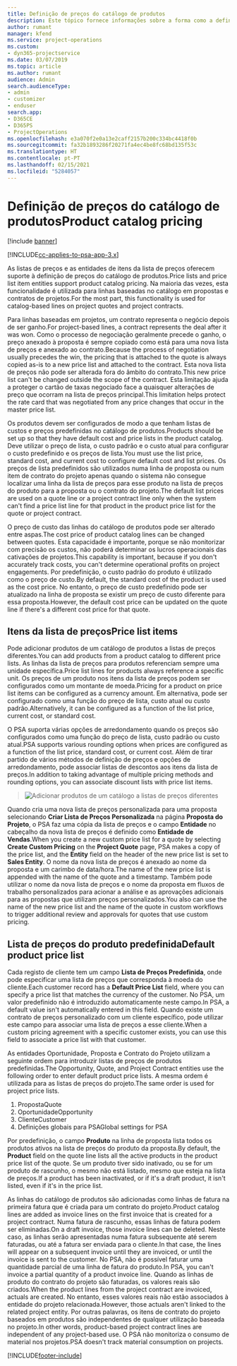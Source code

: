 ```yaml
---
title: Definição de preços do catálogo de produtos
description: Este tópico fornece informações sobre a forma como a definição de preços do catálogo de preços funciona no Dynamics 365 Project Service Automation (PSA).
author: rumant
manager: kfend
ms.service: project-operations
ms.custom:
- dyn365-projectservice
ms.date: 03/07/2019
ms.topic: article
ms.author: rumant
audience: Admin
search.audienceType:
- admin
- customizer
- enduser
search.app:
- D365CE
- D365PS
- ProjectOperations
ms.openlocfilehash: e3a070f2e0a13e2caff2157b200c334bc4418f0b
ms.sourcegitcommit: fa32b1893286f20271fa4ec4be8fc68bd135f53c
ms.translationtype: HT
ms.contentlocale: pt-PT
ms.lasthandoff: 02/15/2021
ms.locfileid: "5284057"
---
```

# <a name="product-catalog-pricing"></a><span data-ttu-id="d8e7f-103">Definição de preços do catálogo de produtos</span><span class="sxs-lookup"><span data-stu-id="d8e7f-103">Product catalog pricing</span></span> 

[!include [banner](../includes/psa-now-project-operations.md)]

[!INCLUDE[cc-applies-to-psa-app-3.x](../includes/cc-applies-to-psa-app-3x.md)]


<span data-ttu-id="d8e7f-104">As listas de preços e as entidades de itens da lista de preços oferecem suporte à definição de preços do catálogo de produtos.</span><span class="sxs-lookup"><span data-stu-id="d8e7f-104">Price lists and price list item entities support product catalog pricing.</span></span> <span data-ttu-id="d8e7f-105">Na maioria das vezes, esta funcionalidade é utilizada para linhas baseadas no catálogo em propostas e contratos de projetos.</span><span class="sxs-lookup"><span data-stu-id="d8e7f-105">For the most part, this functionality is used for catalog-based lines on project quotes and project contracts.</span></span>

<span data-ttu-id="d8e7f-106">Para linhas baseadas em projetos, um contrato representa o negócio depois de ser ganho.</span><span class="sxs-lookup"><span data-stu-id="d8e7f-106">For project-based lines, a contract represents the deal after it was won.</span></span> <span data-ttu-id="d8e7f-107">Como o processo de negociação geralmente precede o ganho, o preço anexado à proposta é sempre copiado como está para uma nova lista de preços e anexado ao contrato.</span><span class="sxs-lookup"><span data-stu-id="d8e7f-107">Because the process of negotiation usually precedes the win, the pricing that is attached to the quote is always copied as-is to a new price list and attached to the contract.</span></span> <span data-ttu-id="d8e7f-108">Esta nova lista de preços não pode ser alterada fora do âmbito do contrato.</span><span class="sxs-lookup"><span data-stu-id="d8e7f-108">This new price list can't be changed outside the scope of the contract.</span></span> <span data-ttu-id="d8e7f-109">Esta limitação ajuda a proteger o cartão de taxas negociado face a quaisquer alterações de preço que ocorram na lista de preços principal.</span><span class="sxs-lookup"><span data-stu-id="d8e7f-109">This limitation helps protect the rate card that was negotiated from any price changes that occur in the master price list.</span></span>

<span data-ttu-id="d8e7f-110">Os produtos devem ser configurados de modo a que tenham listas de custos e preços predefinidas no catálogo de produtos.</span><span class="sxs-lookup"><span data-stu-id="d8e7f-110">Products should be set up so that they have default cost and price lists in the product catalog.</span></span> <span data-ttu-id="d8e7f-111">Deve utilizar o preço de lista, o custo padrão e o custo atual para configurar o custo predefinido e os preços de lista.</span><span class="sxs-lookup"><span data-stu-id="d8e7f-111">You must use the list price, standard cost, and current cost to configure default cost and list prices.</span></span> <span data-ttu-id="d8e7f-112">Os preços de lista predefinidos são utilizados numa linha de proposta ou num item de contrato do projeto apenas quando o sistema não consegue localizar uma linha da lista de preços para esse produto na lista de preços do produto para a proposta ou o contrato do projeto.</span><span class="sxs-lookup"><span data-stu-id="d8e7f-112">The default list prices are used on a quote line or a project contract line only when the system can't find a price list line for that product in the product price list for the quote or project contract.</span></span>

<span data-ttu-id="d8e7f-113">O preço de custo das linhas do catálogo de produtos pode ser alterado entre aspas.</span><span class="sxs-lookup"><span data-stu-id="d8e7f-113">The cost price of product catalog lines can be changed between quotes.</span></span> <span data-ttu-id="d8e7f-114">Esta capacidade é importante, porque se não monitorizar com precisão os custos, não poderá determinar os lucros operacionais das cativações de projetos.</span><span class="sxs-lookup"><span data-stu-id="d8e7f-114">This capability is important, because if you don't accurately track costs, you can't determine operational profits on project engagements.</span></span> <span data-ttu-id="d8e7f-115">Por predefinição, o custo padrão do produto é utilizado como o preço de custo.</span><span class="sxs-lookup"><span data-stu-id="d8e7f-115">By default, the standard cost of the product is used as the cost price.</span></span> <span data-ttu-id="d8e7f-116">No entanto, o preço de custo predefinido pode ser atualizado na linha de proposta se existir um preço de custo diferente para essa proposta.</span><span class="sxs-lookup"><span data-stu-id="d8e7f-116">However, the default cost price can be updated on the quote line if there's a different cost price for that quote.</span></span>

## <a name="price-list-items"></a><span data-ttu-id="d8e7f-117">Itens da lista de preços</span><span class="sxs-lookup"><span data-stu-id="d8e7f-117">Price list items</span></span>

<span data-ttu-id="d8e7f-118">Pode adicionar produtos de um catálogo de produtos a listas de preços diferentes.</span><span class="sxs-lookup"><span data-stu-id="d8e7f-118">You can add products from a product catalog to different price lists.</span></span> <span data-ttu-id="d8e7f-119">As linhas da lista de preços para produtos referenciam sempre uma unidade específica.</span><span class="sxs-lookup"><span data-stu-id="d8e7f-119">Price list lines for products always reference a specific unit.</span></span> <span data-ttu-id="d8e7f-120">Os preços de um produto nos itens da lista de preços podem ser configurados como um montante de moeda.</span><span class="sxs-lookup"><span data-stu-id="d8e7f-120">Pricing for a product on price list items can be configured as a currency amount.</span></span> <span data-ttu-id="d8e7f-121">Em alternativa, pode ser configurado como uma função do preço de lista, custo atual ou custo padrão.</span><span class="sxs-lookup"><span data-stu-id="d8e7f-121">Alternatively, it can be configured as a function of the list price, current cost, or standard cost.</span></span>

<span data-ttu-id="d8e7f-122">O PSA suporta várias opções de arredondamento quando os preços são configurados como uma função do preço de lista, custo padrão ou custo atual.</span><span class="sxs-lookup"><span data-stu-id="d8e7f-122">PSA supports various rounding options when prices are configured as a function of the list price, standard cost, or current cost.</span></span> <span data-ttu-id="d8e7f-123">Além de tirar partido de vários métodos de definição de preços e opções de arredondamento, pode associar listas de descontos aos itens da lista de preços.</span><span class="sxs-lookup"><span data-stu-id="d8e7f-123">In addition to taking advantage of multiple pricing methods and rounding options, you can associate discount lists with price list items.</span></span> 

> ![Adicionar produtos de um catálogo a listas de preços diferentes](media/basic-guide-16.png)

<span data-ttu-id="d8e7f-125">Quando cria uma nova lista de preços personalizada para uma proposta selecionando **Criar Lista de Preços Personalizada** na página **Proposta do Projeto**, o PSA faz uma cópia da lista de preços e o campo **Entidade** no cabeçalho da nova lista de preços é definido como **Entidade de Vendas**.</span><span class="sxs-lookup"><span data-stu-id="d8e7f-125">When you create a new custom price list for a quote by selecting **Create Custom Pricing** on the **Project Quote** page, PSA makes a copy of the price list, and the **Entity** field on the header of the new price list is set to **Sales Entity**.</span></span> <span data-ttu-id="d8e7f-126">O nome da nova lista de preços é anexado ao nome da proposta e um carimbo de data/hora.</span><span class="sxs-lookup"><span data-stu-id="d8e7f-126">The name of the new price list is appended with the name of the quote and a timestamp.</span></span> <span data-ttu-id="d8e7f-127">Também pode utilizar o nome da nova lista de preços e o nome da proposta em fluxos de trabalho personalizados para acionar a análise e as aprovações adicionais para as propostas que utilizam preços personalizados.</span><span class="sxs-lookup"><span data-stu-id="d8e7f-127">You also can use the name of the new price list and the name of the quote in custom workflows to trigger additional review and approvals for quotes that use custom pricing.</span></span>

 
## <a name="default-product-price-list"></a><span data-ttu-id="d8e7f-128">Lista de preços do produto predefinida</span><span class="sxs-lookup"><span data-stu-id="d8e7f-128">Default product price list</span></span>
<span data-ttu-id="d8e7f-129">Cada registo de cliente tem um campo **Lista de Preços Predefinida**, onde pode especificar uma lista de preços que corresponda à moeda do cliente.</span><span class="sxs-lookup"><span data-stu-id="d8e7f-129">Each customer record has a **Default Price List** field, where you can specify a price list that matches the currency of the customer.</span></span> <span data-ttu-id="d8e7f-130">No PSA, um valor predefinido não é introduzido automaticamente neste campo.</span><span class="sxs-lookup"><span data-stu-id="d8e7f-130">In PSA, a default value isn't automatically entered in this field.</span></span> <span data-ttu-id="d8e7f-131">Quando existe um contrato de preços personalizado com um cliente específico, pode utilizar este campo para associar uma lista de preços a esse cliente.</span><span class="sxs-lookup"><span data-stu-id="d8e7f-131">When a custom pricing agreement with a specific customer exists, you can use this field to associate a price list with that customer.</span></span>

<span data-ttu-id="d8e7f-132">As entidades Oportunidade, Proposta e Contrato do Projeto utilizam a seguinte ordem para introduzir listas de preços de produtos predefinidas.</span><span class="sxs-lookup"><span data-stu-id="d8e7f-132">The Opportunity, Quote, and Project Contract entities use the following order to enter default product price lists.</span></span> <span data-ttu-id="d8e7f-133">A mesma ordem é utilizada para as listas de preços do projeto.</span><span class="sxs-lookup"><span data-stu-id="d8e7f-133">The same order is used for project price lists.</span></span>

1.  <span data-ttu-id="d8e7f-134">Proposta</span><span class="sxs-lookup"><span data-stu-id="d8e7f-134">Quote</span></span>
2.  <span data-ttu-id="d8e7f-135">Oportunidade</span><span class="sxs-lookup"><span data-stu-id="d8e7f-135">Opportunity</span></span>
3.  <span data-ttu-id="d8e7f-136">Cliente</span><span class="sxs-lookup"><span data-stu-id="d8e7f-136">Customer</span></span>
4.  <span data-ttu-id="d8e7f-137">Definições globais para PSA</span><span class="sxs-lookup"><span data-stu-id="d8e7f-137">Global settings for PSA</span></span>

<span data-ttu-id="d8e7f-138">Por predefinição, o campo **Produto** na linha de proposta lista todos os produtos ativos na lista de preços do produto da proposta.</span><span class="sxs-lookup"><span data-stu-id="d8e7f-138">By default, the **Product** field on the quote line lists all the active products in the product price list of the quote.</span></span> <span data-ttu-id="d8e7f-139">Se um produto tiver sido inativado, ou se for um produto de rascunho, o mesmo não está listado, mesmo que esteja na lista de preços.</span><span class="sxs-lookup"><span data-stu-id="d8e7f-139">If a product has been inactivated, or if it's a draft product, it isn't listed, even if it's in the price list.</span></span> 

<span data-ttu-id="d8e7f-140">As linhas do catálogo de produtos são adicionadas como linhas de fatura na primeira fatura que é criada para um contrato do projeto.</span><span class="sxs-lookup"><span data-stu-id="d8e7f-140">Product catalog lines are added as invoice lines on the first invoice that is created for a project contract.</span></span> <span data-ttu-id="d8e7f-141">Numa fatura de rascunho, essas linhas de fatura podem ser eliminadas.</span><span class="sxs-lookup"><span data-stu-id="d8e7f-141">On a draft invoice, those invoice lines can be deleted.</span></span> <span data-ttu-id="d8e7f-142">Neste caso, as linhas serão apresentadas numa fatura subsequente até serem faturadas, ou até a fatura ser enviada para o cliente.</span><span class="sxs-lookup"><span data-stu-id="d8e7f-142">In that case, the lines will appear on a subsequent invoice until they are invoiced, or until the invoice is sent to the customer.</span></span> <span data-ttu-id="d8e7f-143">No PSA, não é possível faturar uma quantidade parcial de uma linha de fatura do produto.</span><span class="sxs-lookup"><span data-stu-id="d8e7f-143">In PSA, you can't invoice a partial quantity of a product invoice line.</span></span> <span data-ttu-id="d8e7f-144">Quando as linhas de produto do contrato do projeto são faturadas, os valores reais são criados.</span><span class="sxs-lookup"><span data-stu-id="d8e7f-144">When the product lines from the project contract are invoiced, actuals are created.</span></span> <span data-ttu-id="d8e7f-145">No entanto, esses valores reais não estão associados à entidade do projeto relacionada.</span><span class="sxs-lookup"><span data-stu-id="d8e7f-145">However, those actuals aren't linked to the related project entity.</span></span> <span data-ttu-id="d8e7f-146">Por outras palavras, os itens de contrato do projeto baseados em produtos são independentes de qualquer utilização baseada no projeto.</span><span class="sxs-lookup"><span data-stu-id="d8e7f-146">In other words, product-based project contract lines are independent of any project-based use.</span></span> <span data-ttu-id="d8e7f-147">O PSA não monitoriza o consumo de material nos projetos.</span><span class="sxs-lookup"><span data-stu-id="d8e7f-147">PSA doesn't track material consumption on projects.</span></span>


[!INCLUDE[footer-include](../includes/footer-banner.md)]